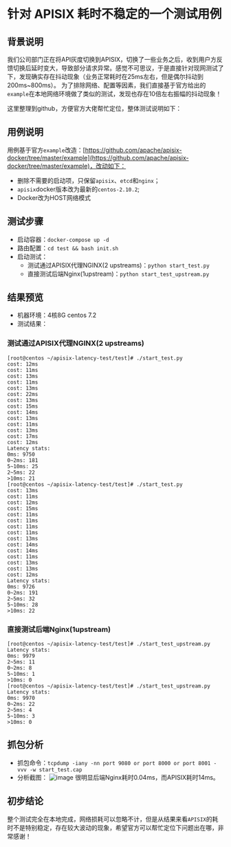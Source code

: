 # 针对 APISIX 耗时不稳定的一个测试用例

## 背景说明
我们公司部门正在将API灰度切换到APISIX，切换了一些业务之后，收到用户方反馈切换后延时变大，导致部分请求异常。感觉不可思议，于是直接针对现网测试了下，发现确实存在抖动现象（业务正常耗时在25ms左右，但是偶尔抖动到200ms~800ms）。
为了排除网络、配置等因素，我们直接基于官方给出的`example`在本地网络环境做了类似的测试，发现也存在10倍左右振幅的抖动现象！

这里整理到github，方便官方大佬帮忙定位，整体测试说明如下：

## 用例说明
用例基于官方`example`改造：[https://github.com/apache/apisix-docker/tree/master/example](https://github.com/apache/apisix-docker/tree/master/example)，改动如下：
- 删除不需要的启动项，只保留`apisix`、`etcd`和`nginx`；
- `apisix`docker版本改为最新的`centos-2.10.2`;
- Docker改为HOST网络模式

## 测试步骤
- 启动容器：`docker-compose up -d`
- 路由配置：`cd test && bash init.sh`
- 启动测试：
    - 测试通过APISIX代理NGINX(2 upstreams)：`python start_test.py`
    - 直接测试后端Nginx(1upstream)：`python start_test_upstream.py`
## 结果预览
- 机器环境：4核8G centos 7.2
- 测试结果：

### 测试通过APISIX代理NGINX(2 upstreams)
```
[root@centos ~/apisix-latency-test/test]# ./start_test.py 
cost: 12ms
cost: 11ms
cost: 13ms
cost: 11ms
cost: 13ms
cost: 22ms
cost: 13ms
cost: 15ms
cost: 14ms
cost: 13ms
cost: 11ms
cost: 13ms
cost: 17ms
cost: 12ms
Latency stats:
0ms: 9750
0~2ms: 181
5~10ms: 25
2~5ms: 22
>10ms: 21
[root@centos ~/apisix-latency-test/test]# ./start_test.py 
cost: 13ms
cost: 11ms
cost: 12ms
cost: 15ms
cost: 11ms
cost: 11ms
cost: 11ms
cost: 11ms
cost: 13ms
cost: 14ms
cost: 14ms
cost: 11ms
cost: 13ms
cost: 13ms
cost: 12ms
Latency stats:
0ms: 9726
0~2ms: 191
2~5ms: 32
5~10ms: 28
>10ms: 22
```

### 直接测试后端Nginx(1upstream)
```
[root@centos ~/apisix-latency-test/test]# ./start_test_upstream.py 
Latency stats:
0ms: 9979
2~5ms: 11
0~2ms: 8
5~10ms: 1
>10ms: 0
[root@centos ~/apisix-latency-test/test]# ./start_test_upstream.py 
Latency stats:
0ms: 9970
0~2ms: 22
2~5ms: 4
5~10ms: 3
>10ms: 0
```

## 抓包分析
- 抓包命令：`tcpdump -iany -nn port 9080 or port 8000 or port 8001 -vvv -w start_test.cap`
- 分析截图：
![image](https://user-images.githubusercontent.com/9711651/143400924-e2c560bb-d2b8-4894-a0ea-4c60cedd8385.png)
很明显后端Nginx耗时0.04ms，而APISIX耗时14ms。

## 初步结论
整个测试完全在本地完成，网络损耗可以忽略不计，但是从结果来看`APISIX`的耗时不是特别稳定，存在较大波动的现象，希望官方可以帮忙定位下问题出在哪，非常感谢！

